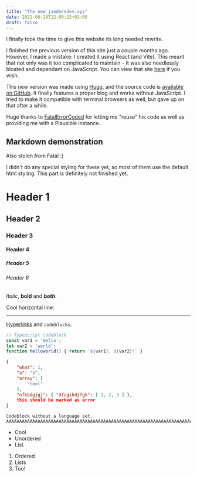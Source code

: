 ```yaml
---
title: "The new janderedev.xyz"
date: 2022-06-19T12:00:15+02:00
draft: false
---
```


I finally took the time to give this website its long needed rewrite.
<!--more-->
I finished the previous version of this site just a couple months ago. However, I made a mistake: I created it using React (and Vite).
This meant that not only was it too complicated to maintain - It was also needlessly bloated and dependant on JavaScript.
You can view that site [here](https://janderedev-xyz-old.vercel.app) if you wish.

This new version was made using [Hugo](https://gohugo.io), and the source code is [available on GitHub](https://github.com/janderedev/janderedev.xyz).
It finally features a proper blog and works without JavaScript. I tried to make it compatible with terminal browsers as well, but gave up on that after a while.

Huge thanks to [FatalErrorCoded](https://fatalerrorcoded.eu) for letting me "reuse" his code as well as providing me with a Plausible instance.

## Markdown demonstration
Also stolen from Fatal :)

I didn't do any special styling for these yet, so most of them use the default html styling. This part is definitely not finished yet.

# Header 1
## Header 2
### Header 3
#### Header 4
##### Header 5
###### Header 6
*Italic*, **bold** and ***both***.

Cool horizontal line:


---

[Hyperlinks](https://amogus.org) and `codeblocks`.

```ts
// Typescript codeblock
const var1 = 'Hello';
let var2 = 'world';
function helloworld() { return `${var1}, ${var2}!` }
```

```json
{
    "what": 1,
    "a": "b",
    "array": [
        "cool"
    ],
    "nfkbdgjgj": { "dfugihdjfgk": [ 1, 2, 3 ] },
    this should be marked as error
}
```

```
Codeblock without a language set. AAAAAAAAAAAAAAAAAAAAAAAAAAAAAAAAAAAAAAAAAAAAAAAAAAAAAAAAAAAAAAAAAAAAAAAAAAAAAAAAAAAAAAAAAAAAAAAAAAAAAAAAAAAAAAAA
```

- Cool
- Unordered
- List

1) Ordered
2) Lists
3) Too!
